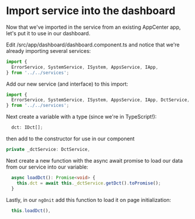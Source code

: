 # Import service into the dashboard

Now that we've imported in the service from an existing AppCenter app, let's put it to use in our dashboard.

Edit /src/app/dashboard/dashboard.component.ts and notice that we're already importing several services:

```typescript
import {
  ErrorService, SystemService, ISystem, AppsService, IApp,
} from '../../services';
```

Add our new service (and interface) to this import:

```typescript
import {
  ErrorService, SystemService, ISystem, AppsService, IApp, DctService, IDct,
} from '../../services';
```

Next create a variable with a type (since we're in TypeScript!):

```typescript
  dct: IDct[];
```

then add to the constructor for use in our component

```typescript
private _dctService: DctService,
```

Next create a new function with the async await promise to load our data from our service into our variable:

```typescript
  async loadDct(): Promise<void> {
    this.dct = await this._dctService.getDct().toPromise();
  }
```

Lastly, in our `ngOnit` add this function to load it on page initialization:

```typescript
  this.loadDct(),
```
